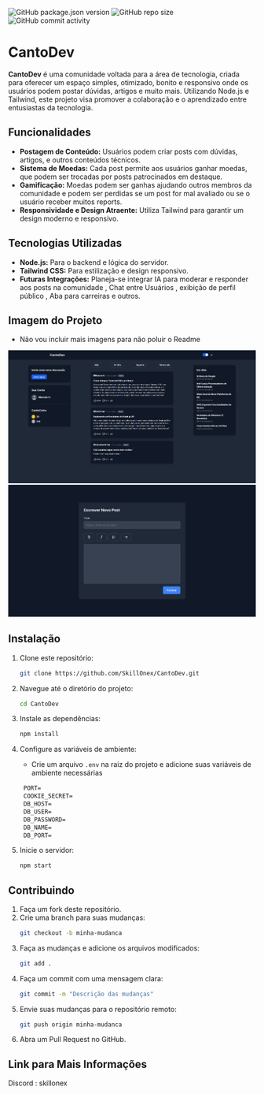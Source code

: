 
   ![GitHub package.json version](https://img.shields.io/github/package-json/v/skillonex/CantoDev)
   ![GitHub repo size](https://img.shields.io/github/repo-size/skillonex/CantoDev)
   ![GitHub commit activity](https://img.shields.io/github/commit-activity/t/skillonex/CantoDev)



# CantoDev

**CantoDev** é uma comunidade voltada para a área de tecnologia, criada para oferecer um espaço simples, otimizado, bonito e responsivo onde os usuários podem postar dúvidas, artigos e muito mais. Utilizando Node.js e Tailwind, este projeto visa promover a colaboração e o aprendizado entre entusiastas da tecnologia.

## Funcionalidades

- **Postagem de Conteúdo:** Usuários podem criar posts com dúvidas, artigos, e outros conteúdos técnicos.
- **Sistema de Moedas:** Cada post permite aos usuários ganhar moedas, que podem ser trocadas por posts patrocinados em destaque.
- **Gamificação:** Moedas podem ser ganhas ajudando outros membros da comunidade e podem ser perdidas se um post for mal avaliado ou se o usuário receber muitos reports.
- **Responsividade e Design Atraente:** Utiliza Tailwind para garantir um design moderno e responsivo.

## Tecnologias Utilizadas

- **Node.js:** Para o backend e lógica do servidor.
- **Tailwind CSS:** Para estilização e design responsivo.
- **Futuras Integrações:** Planeja-se integrar IA para moderar e responder aos posts na comunidade , Chat entre Usuários , exibição de perfil público , Aba para carreiras e outros.

## Imagem do Projeto
- Não vou incluir mais imagens para não poluir o Readme
<div align="center">
<img src="src/public/prints/pag_logado.png" alt="Logo do Projeto" width="auto" height="auto">
<img src="src/public/prints/Criar_Postagem.png" alt="Logo do Projeto" width="auto" height="auto">

</div>

## Instalação

1. Clone este repositório:
   ```bash
   git clone https://github.com/SkillOnex/CantoDev.git
   ```
2. Navegue até o diretório do projeto:
   ```bash
   cd CantoDev
   ```
3. Instale as dependências:
   ```bash
   npm install
   ```
4. Configure as variáveis de ambiente:
   - Crie um arquivo `.env` na raiz do projeto e adicione suas variáveis de ambiente necessárias 
   ```
    PORT=
    COOKIE_SECRET=
    DB_HOST=
    DB_USER=
    DB_PASSWORD=
    DB_NAME=
    DB_PORT=
   ```

5. Inicie o servidor:
   ```bash
   npm start
   ```

## Contribuindo

1. Faça um fork deste repositório.
2. Crie uma branch para suas mudanças:
   ```bash
   git checkout -b minha-mudanca
   ```
3. Faça as mudanças e adicione os arquivos modificados:
   ```bash
   git add .
   ```
4. Faça um commit com uma mensagem clara:
   ```bash
   git commit -m "Descrição das mudanças"
   ```
5. Envie suas mudanças para o repositório remoto:
   ```bash
   git push origin minha-mudanca
   ```
6. Abra um Pull Request no GitHub.

## Link para Mais Informações

Discord : skillonex

